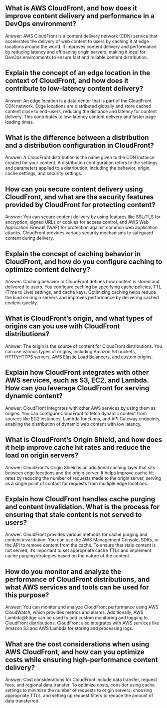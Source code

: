 ## What is AWS CloudFront, and how does it improve content delivery and performance in a DevOps environment?

Answer: AWS CloudFront is a content delivery network (CDN) service that accelerates the delivery of web content to users by caching it at edge locations around the world. It improves content delivery and performance by reducing latency and offloading origin servers, making it ideal for DevOps environments to ensure fast and reliable content distribution.

## Explain the concept of an edge location in the context of CloudFront, and how does it contribute to low-latency content delivery?

Answer: An edge location is a data center that is part of the CloudFront CDN network. Edge locations are distributed globally and store cached content close to end-users, reducing the distance and latency for content delivery. This contributes to low-latency content delivery and faster page loading times.

## What is the difference between a distribution and a distribution configuration in CloudFront?

Answer: A CloudFront distribution is the name given to the CDN instance created for your content. A distribution configuration refers to the settings and parameters applied to a distribution, including the behavior, origin, cache settings, and security settings.

## How can you secure content delivery using CloudFront, and what are the security features provided by CloudFront for protecting content?

Answer: You can secure content delivery by using features like SSL/TLS for encryption, signed URLs or cookies for access control, and AWS Web Application Firewall (WAF) for protection against common web application attacks. CloudFront provides various security mechanisms to safeguard content during delivery.

## Explain the concept of caching behavior in CloudFront, and how do you configure caching to optimize content delivery?

Answer: Caching behavior in CloudFront defines how content is stored and delivered to users. You configure caching by specifying cache policies, TTL (Time to Live) settings, and cache keys. Optimizing caching helps reduce the load on origin servers and improves performance by delivering cached content quickly.

## What is CloudFront’s origin, and what types of origins can you use with CloudFront distributions?

Answer: The origin is the source of content for CloudFront distributions. You can use various types of origins, including Amazon S3 buckets, HTTP/HTTPS servers, AWS Elastic Load Balancers, and custom origins.

## Explain how CloudFront integrates with other AWS services, such as S3, EC2, and Lambda. How can you leverage CloudFront for serving dynamic content?

Answer: CloudFront integrates with other AWS services by using them as origins. You can configure CloudFront to fetch dynamic content from sources like EC2 instances, Lambda functions, and API Gateway endpoints, enabling the distribution of dynamic web content with low latency.

## What is CloudFront’s Origin Shield, and how does it help improve cache hit rates and reduce the load on origin servers?

Answer: CloudFront’s Origin Shield is an additional caching layer that sits between edge locations and the origin server. It helps improve cache hit rates by reducing the number of requests made to the origin server, serving as a single point of contact for requests from multiple edge locations.

## Explain how CloudFront handles cache purging and content invalidation. What is the process for ensuring that stale content is not served to users?

Answer: CloudFront provides various methods for cache purging and content invalidation. You can use the AWS Management Console, SDKs, or the API to remove content from the cache. To ensure that stale content is not served, it’s important to set appropriate cache TTLs and implement cache purging strategies based on the nature of the content.

## How do you monitor and analyze the performance of CloudFront distributions, and what AWS services and tools can be used for this purpose?

Answer: You can monitor and analyze CloudFront performance using AWS CloudWatch, which provides metrics and alarms. Additionally, AWS Lambda@Edge can be used to add custom monitoring and logging to CloudFront distributions. CloudFront also integrates with AWS services like Amazon S3 and AWS Lambda for storing and processing logs.

## What are the cost considerations when using AWS CloudFront, and how can you optimize costs while ensuring high-performance content delivery?

Answer: Cost considerations for CloudFront include data transfer, request fees, and regional data transfer. To optimize costs, consider using cache settings to minimize the number of requests to origin servers, choosing appropriate TTLs, and setting up request filters to reduce the amount of data transferred.

